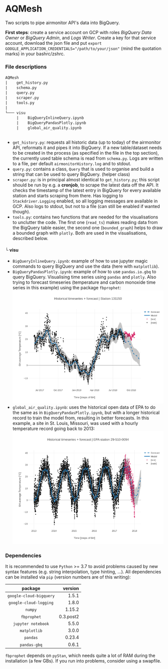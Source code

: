 # AQMesh

Two scripts to pipe airmonitor API's data into BigQuery.

__First steps__: create a service account on GCP with roles *BigQuery Data Owner* or *BigQuery Admin*, and *Logs Writer*. Create a key for that service account, download the json file and put `export GOOGLE_APPLICATION_CREDENTIALS="/path/to/your/json"` (mind the quotation marks) in your bashrc/zshrc. 
 

### File descriptions
```
AQMesh
|    get_history.py
|    schema.py
|    query.py
|    scraper.py
|    tools.py
|
└─── visu 
     |    BigQueryInlineQuery.ipynb
     |    BigQueryPandasPlotly.ipynb
     |    global_air_quality.ipynb
  
```
- `get_history.py`: requests all historic data (up to today) of the airmonitor API, reformats it and pipes it into BigQuery. If a new table/dataset needs to be created in the process (as specified in the file in the top section), the currently used table schema is read from `schema.py`. Logs are written to a file, per default `airmonitorHistory.log` and to stdout. 
- `query.py`: contains a class, `Query` that is used to organise and build a string that can be used to query BigQuery. (helper class)
- `scraper.py`: is in principal almost identical to `get_history.py`; this script should be run by e.g. a __cronjob__, to scrape the latest data off the API. It checks the timestamp of the latest entry in BigQuery for every available station and starts scraping from there. Has logging to `Stackdriver.Logging` enabled, so all logging messages are available in GCP. Also logs to stdout, but not to a file (can still be enabled if wanted though).
- `tools.py`: contains two functions that are needed for the visualisations to unclutter the code. The first one (`read_ts`) makes reading data from the BigQuery table easier, the second one (`bounded_graph`) helps to draw a bounded graph with `plotly`. Both are used in the visualisations, described below.

#### └ visu

- `BigQueryInlineQuery.ipynb`: example of how to use jupyter magic commands to query BigQuery and use the data (here with `matplotlib`).
- `BigQueryPandasPlotly.ipynb`: example of how to use `pandas.io.gbq` to query BigQuery. Visualising time series using `pandas` and `plotly`. Also trying to forecast timeseries (temperature and carbon monoxide time series in this example) using the package `fbprophet`: ![Alt text](visu/saved_plots/station131150_temperature.png?raw=true "Station 131150 temperature timeseries + forecast")
- `global_air_quality.ipynb`: uses the historical open data of EPA to do the same as in `BigQueryPandasPlotly.ipynb`, but with a longer historical record to train the model from, resulting in  better forecasts. In this example, a site in St. Louis, Missouri, was used with a hourly temperature record going back to 2013: ![Alt text](visu/saved_plots/epa_temp.png?raw=true "EPA site temperature timeseries + forecast")

### Dependencies
It is recommended to use `Python` >= 3.7 to avoid problems caused by new syntax features (e.g. string interpolation, type hinting, ...). All dependencies can be installed via `pip` (version numbers are of this writing):

| package 		  | version   |
|:-----------------------:| ---------:|
| `google-cloud-bigquery` | 1.5.1     |
| `google-cloud-logging`  | 1.8.0     |
| `numpy`		  | 1.15.2    |
| `fbprophet` 		  | 0.3.post2 |
| `jupyter notebook`      | 5.5.0     |
| `matplotlib` 	 	  | 3.0.0     |
| `pandas` 		  | 0.23.4    |
| `pandas-gbq` 	          | 0.6.1     |

`fbprophet` depends on `pyStan`, which needs quite a lot of RAM during the installation (a few GBs). If you run into problems, consider using a swapfile.
